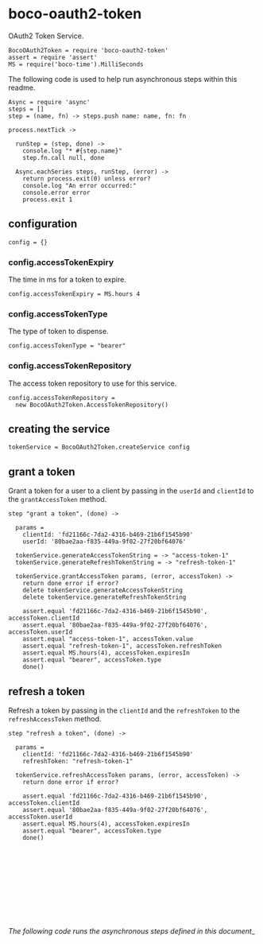 # boco-oauth2-token

OAuth2 Token Service.

    BocoOAuth2Token = require 'boco-oauth2-token'
    assert = require 'assert'
    MS = require('boco-time').MilliSeconds

The following code is used to help run asynchronous steps within this readme.

    Async = require 'async'
    steps = []
    step = (name, fn) -> steps.push name: name, fn: fn

    process.nextTick ->

      runStep = (step, done) ->
        console.log "* #{step.name}"
        step.fn.call null, done

      Async.eachSeries steps, runStep, (error) ->
        return process.exit(0) unless error?
        console.log "An error occurred:"
        console.error error
        process.exit 1

## configuration

    config = {}

### config.accessTokenExpiry
The time in ms for a token to expire.

    config.accessTokenExpiry = MS.hours 4

### config.accessTokenType
The type of token to dispense.

    config.accessTokenType = "bearer"

### config.accessTokenRepository

The access token repository to use for this service.

    config.accessTokenRepository =
      new BocoOAuth2Token.AccessTokenRepository()

## creating the service

    tokenService = BocoOAuth2Token.createService config

## grant a token

Grant a token for a user to a client by passing in the `userId` and  `clientId` to the `grantAccessToken` method.

    step "grant a token", (done) ->

      params =
        clientId: 'fd21166c-7da2-4316-b469-21b6f1545b90'
        userId: '80bae2aa-f835-449a-9f02-27f20bf64076'

      tokenService.generateAccessTokenString = -> "access-token-1"
      tokenService.generateRefreshTokenString = -> "refresh-token-1"

      tokenService.grantAccessToken params, (error, accessToken) ->
        return done error if error?
        delete tokenService.generateAccessTokenString
        delete tokenService.generateRefreshTokenString

        assert.equal 'fd21166c-7da2-4316-b469-21b6f1545b90', accessToken.clientId
        assert.equal '80bae2aa-f835-449a-9f02-27f20bf64076', accessToken.userId
        assert.equal "access-token-1", accessToken.value
        assert.equal "refresh-token-1", accessToken.refreshToken
        assert.equal MS.hours(4), accessToken.expiresIn
        assert.equal "bearer", accessToken.type
        done()

## refresh a token

Refresh a token by passing in the `clientId` and the `refreshToken` to the `refreshAccessToken` method.

    step "refresh a token", (done) ->

      params =
        clientId: 'fd21166c-7da2-4316-b469-21b6f1545b90'
        refreshToken: "refresh-token-1"

      tokenService.refreshAccessToken params, (error, accessToken) ->
        return done error if error?

        assert.equal 'fd21166c-7da2-4316-b469-21b6f1545b90', accessToken.clientId
        assert.equal '80bae2aa-f835-449a-9f02-27f20bf64076', accessToken.userId
        assert.equal MS.hours(4), accessToken.expiresIn
        assert.equal "bearer", accessToken.type
        done()

<br><br><br><br><br>
---
_The following code runs the asynchronous steps defined in this document__

